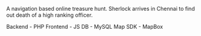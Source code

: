 A navigation based online treasure hunt. Sherlock arrives in Chennai to find out death of a high ranking officer. 

Backend - PHP
Frontend - JS
DB - MySQL
Map SDK - MapBox
